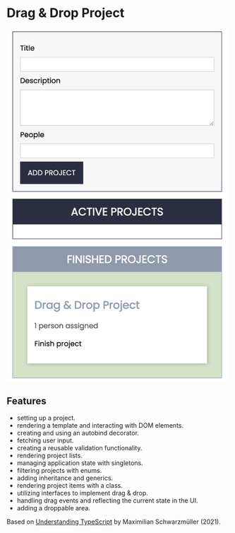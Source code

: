 # Drag & Drop Project

<p align="center">
        <img src="screenshot.png" style="width:528px;max-width: 100%;">
</p>

## Features

- setting up a project.
- rendering a template and interacting with DOM elements.
- creating and using an autobind decorator.
- fetching user input.
- creating a reusable validation functionality.
- rendering project lists.
- managing application state with singletons.
- filtering projects with enums.
- adding inheritance and generics.
- rendering project items with a class.
- utilizing interfaces to implement drag & drop.
- handling drag events and reflecting the current state in the UI.
- adding a droppable area.

Based on [Understanding TypeScript](https://www.udemy.com/course/understanding-typescript/) by Maximilian Schwarzmüller (2021).
